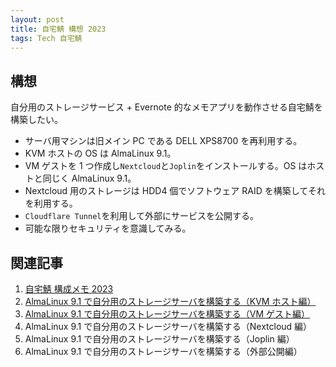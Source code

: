 ```yaml
---
layout: post
title: 自宅鯖 構想 2023
tags: Tech 自宅鯖
---
```


## 構想

自分用のストレージサービス + Evernote 的なメモアプリを動作させる自宅鯖を構築したい。

- サーバ用マシンは旧メイン PC である DELL XPS8700 を再利用する。
- KVM ホストの OS は AlmaLinux 9.1。
- VM ゲストを 1 つ作成し`Nextcloud`と`Joplin`をインストールする。OS はホストと同じく AlmaLinux 9.1。
- Nextcloud 用のストレージは HDD4 個でソフトウェア RAID を構築してそれを利用する。
- `Cloudflare Tunnel`を利用して外部にサービスを公開する。
- 可能な限りセキュリティを意識してみる。

## 関連記事

1. [自宅鯖 構成メモ 2023](../../../2023/04/12/01.html)
2. [AlmaLinux 9.1 で自分用のストレージサーバを構築する（KVM ホスト編）](../../../2023/04/15/02.html)
3. [AlmaLinux 9.1 で自分用のストレージサーバを構築する（VM ゲスト編）](../../../2023/04/16/01.html)
4. AlmaLinux 9.1 で自分用のストレージサーバを構築する（Nextcloud 編）
5. AlmaLinux 9.1 で自分用のストレージサーバを構築する（Joplin 編）
6. AlmaLinux 9.1 で自分用のストレージサーバを構築する（外部公開編）
